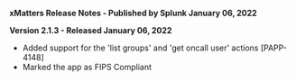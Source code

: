**xMatters Release Notes - Published by Splunk January 06, 2022**


**Version 2.1.3 - Released January 06, 2022**

* Added support for the 'list groups' and 'get oncall user' actions [PAPP-4148]
* Marked the app as FIPS Compliant